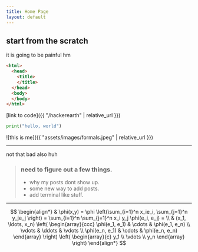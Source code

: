 ```yaml
---
title: Home Page
layout: default
---
```


## start from the scratch

it is going to be painful hm

``` html
<html>
  <head>
	<title>
	</title>
  </head>
  <body>
  </body>
</html>
```

[link to code]({{ "/hackerearth" | relative_url }})


``` python
print("hello, world")
```

![this is me]({{ "assets/images/formals.jpeg" | relative_url }})

* * *

not that bad also huh

> ### need to figure out a few things.
>
> * why my posts dont show up.
> * some new way to add posts.
> * add terminal like stuff.

* * *

$$
\begin{align*}
  & \phi(x,y) = \phi \left(\sum_{i=1}^n x_ie_i, \sum_{j=1}^n y_je_j \right)
  = \sum_{i=1}^n \sum_{j=1}^n x_i y_j \phi(e_i, e_j) = \\
  & (x_1, \ldots, x_n) \left( \begin{array}{ccc}
      \phi(e_1, e_1) & \cdots & \phi(e_1, e_n) \\
      \vdots & \ddots & \vdots \\
      \phi(e_n, e_1) & \cdots & \phi(e_n, e_n)
    \end{array} \right)
  \left( \begin{array}{c}
      y_1 \\
      \vdots \\
      y_n
    \end{array} \right)
\end{align*}
$$

